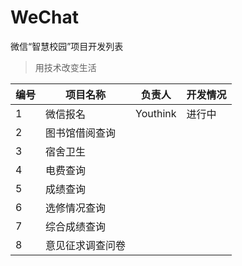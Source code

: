 # WeChat
微信“智慧校园”项目开发列表
>用技术改变生活

|编号|项目名称|负责人|开发情况|
|----|--------|------|--------|
|1|微信报名|Youthink|进行中|
|2|图书馆借阅查询||||
|3|宿舍卫生||||
|4|电费查询||||
|5|成绩查询||||
|6|选修情况查询|||||
|7|综合成绩查询|||||
|8|意见征求调查问卷|||||
